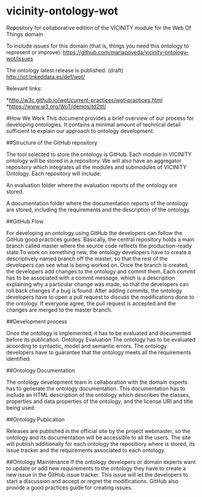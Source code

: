 # vicinity-ontology-wot
Repository for collaborative edition of the VICINITY module for the Web Of Things domain

To include issues for this domain (that is, things you need this ontology to represent or improve): https://github.com/mariapoveda/vicinity-ontology-wot/issues

The ontology latest release is published: (draft) http://iot.linkeddata.es/def/wot/

Relevant links:

*http://w3c.github.io/wot/current-practices/wot-practices.html
*https://www.w3.org/WoT/demos/td2ttl/

#How We Work
This document provides a brief overview of our process for developing ontologies. It contains a minimal amount of technical detail sufficient to explain our approach to ontology development.

##Structure of the GitHub repository

The tool selected to store the ontology is GitHub. Each module in VICINITY ontology will be stored in a repository. We will also have an aggregator repository which integrates all the modules and submodules of VICINITY Ontology. Each repository will include:

An evaluation folder where the evaluation reports of the ontology are stored.

A documentation folder where the documentation reports of the ontology are stored, including the requirements and the description of the ontology.

##GitHub Flow

For developing an ontology using GitHub the developers can follow the GitHub good practices guides. Basically, the central repository holds a main branch called master where the source code reflects the production-ready state.To work on something new, the ontology developers have to create a descriptively named branch off the master, so that the rest of the developers can see what is being worked on. Once the branch is created, the developers add changes to the ontology and commit them. Each commit has to be associated with a commit message, which is a description explaining why a particular change was made, so that the developers can roll back changes if a bug is found. After adding commits, the ontology developers have to open a pull request to discuss the modifications done to the ontology. If everyone agree, the pull request is accepted and the changes are merged to the master branch.

##Development process

Once the ontology is implemented, it has to be evaluated and documented before its publication.
Ontology Evaluation
The ontology has to be evaluated according to syntactic, model and semantic errors. The ontology developers have to guarantee that the ontology meets all the requirements identified.

##Ontology Documentation

The ontology development team in collaboration with the domain experts has to generate the ontology documentation. This documentation has to include an HTML description of the ontology which describes the classes, properties and data properties of the ontology, and the license URI and title being used.

##Ontology Publication

Releases are published in the official site by the project webmaster, so the ontology and its documentation will be accessible to all the users. The site will publish additionally for each ontology the repositiory where is stored, its issue tracker and the requirements associated to each ontology.

##Ontology Maintenance
If the ontology developers or domain experts want to update or add new requirements to the ontology they have to create a new issue in the GitHub issue tracker. This issue will let the developers to start a discussion and accept or regret the modifications. GitHub also provide a good practices guide for creating issues. 
